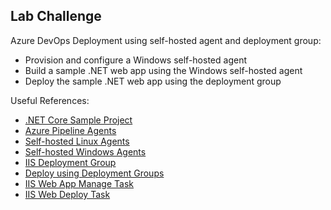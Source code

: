## Lab Challenge

Azure DevOps Deployment using self-hosted agent and deployment group:

* Provision and configure a Windows self-hosted agent
* Build a sample .NET web app using the Windows self-hosted agent
* Deploy the sample .NET web app using the deployment group

Useful References:

* [.NET Core Sample Project](https://github.com/MicrosoftDocs/mslearn-tailspin-spacegame-web)
* [Azure Pipeline Agents](https://docs.microsoft.com/en-us/azure/devops/pipelines/agents/agents?view=azure-devops&tabs=browser)
* [Self-hosted Linux Agents](https://docs.microsoft.com/en-us/azure/devops/pipelines/agents/v2-linux?view=azure-devops)
* [Self-hosted Windows Agents](https://docs.microsoft.com/en-us/azure/devops/pipelines/agents/v2-windows?view=azure-devops)
* [IIS Deployment Group](https://docs.microsoft.com/en-us/azure/devops/pipelines/apps/cd/deploy-webdeploy-iis-deploygroups?view=azure-devops)
* [Deploy using Deployment Groups](https://azuredevopslabs.com/labs/vstsextend/deploymentgroups/)
* [IIS Web App Manage Task](https://docs.microsoft.com/en-us/azure/devops/pipelines/tasks/deploy/iis-web-app-management-on-machine-group?view=azure-devops)
* [IIS Web Deploy Task](https://docs.microsoft.com/en-us/azure/devops/pipelines/tasks/deploy/iis-web-app-deployment-on-machine-group?view=azure-devops)

